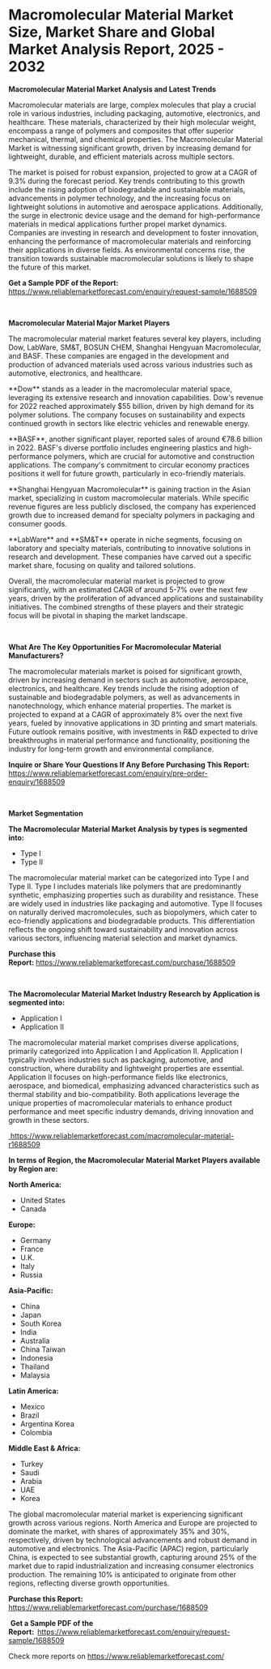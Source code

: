<p><h1>Macromolecular Material Market Size, Market Share and Global Market Analysis Report, 2025 - 2032</h1></p><p><strong>Macromolecular Material Market Analysis and Latest Trends</strong></p>
<p><p>Macromolecular materials are large, complex molecules that play a crucial role in various industries, including packaging, automotive, electronics, and healthcare. These materials, characterized by their high molecular weight, encompass a range of polymers and composites that offer superior mechanical, thermal, and chemical properties. The Macromolecular Material Market is witnessing significant growth, driven by increasing demand for lightweight, durable, and efficient materials across multiple sectors.</p><p>The market is poised for robust expansion, projected to grow at a CAGR of 9.3% during the forecast period. Key trends contributing to this growth include the rising adoption of biodegradable and sustainable materials, advancements in polymer technology, and the increasing focus on lightweight solutions in automotive and aerospace applications. Additionally, the surge in electronic device usage and the demand for high-performance materials in medical applications further propel market dynamics. Companies are investing in research and development to foster innovation, enhancing the performance of macromolecular materials and reinforcing their applications in diverse fields. As environmental concerns rise, the transition towards sustainable macromolecular solutions is likely to shape the future of this market.</p></p>
<p><strong>Get a Sample PDF of the Report:&nbsp;</strong> <a href="https://www.reliablemarketforecast.com/enquiry/request-sample/1688509?utm_campaign=2316&utm_medium=2&utm_source=Github&utm_content=ia&utm_term=26032025&utm_id=macromolecular-material">https://www.reliablemarketforecast.com/enquiry/request-sample/1688509</a></p>
<p>&nbsp;</p>
<p><strong>Macromolecular Material Major Market Players</strong></p>
<p><p>The macromolecular material market features several key players, including Dow, LabWare, SM&T, BOSUN CHEM, Shanghai Hengyuan Macromolecular, and BASF. These companies are engaged in the development and production of advanced materials used across various industries such as automotive, electronics, and healthcare.</p><p>**Dow** stands as a leader in the macromolecular material space, leveraging its extensive research and innovation capabilities. Dow's revenue for 2022 reached approximately $55 billion, driven by high demand for its polymer solutions. The company focuses on sustainability and expects continued growth in sectors like electric vehicles and renewable energy.</p><p>**BASF**, another significant player, reported sales of around €78.6 billion in 2022. BASF's diverse portfolio includes engineering plastics and high-performance polymers, which are crucial for automotive and construction applications. The company's commitment to circular economy practices positions it well for future growth, particularly in eco-friendly materials.</p><p>**Shanghai Hengyuan Macromolecular** is gaining traction in the Asian market, specializing in custom macromolecular materials. While specific revenue figures are less publicly disclosed, the company has experienced growth due to increased demand for specialty polymers in packaging and consumer goods.</p><p>**LabWare** and **SM&T** operate in niche segments, focusing on laboratory and specialty materials, contributing to innovative solutions in research and development. These companies have carved out a specific market share, focusing on quality and tailored solutions.</p><p>Overall, the macromolecular material market is projected to grow significantly, with an estimated CAGR of around 5-7% over the next few years, driven by the proliferation of advanced applications and sustainability initiatives. The combined strengths of these players and their strategic focus will be pivotal in shaping the market landscape.</p></p>
<p>&nbsp;</p>
<p><strong>What Are The Key Opportunities For Macromolecular Material Manufacturers?</strong></p>
<p><p>The macromolecular materials market is poised for significant growth, driven by increasing demand in sectors such as automotive, aerospace, electronics, and healthcare. Key trends include the rising adoption of sustainable and biodegradable polymers, as well as advancements in nanotechnology, which enhance material properties. The market is projected to expand at a CAGR of approximately 8% over the next five years, fueled by innovative applications in 3D printing and smart materials. Future outlook remains positive, with investments in R&D expected to drive breakthroughs in material performance and functionality, positioning the industry for long-term growth and environmental compliance.</p></p>
<p><strong>Inquire or Share Your Questions If Any Before Purchasing This Report:</strong> <a href="https://www.reliablemarketforecast.com/enquiry/pre-order-enquiry/1688509?utm_campaign=2316&utm_medium=2&utm_source=Github&utm_content=ia&utm_term=26032025&utm_id=macromolecular-material">https://www.reliablemarketforecast.com/enquiry/pre-order-enquiry/1688509</a></p>
<p>&nbsp;</p>
<p><strong>Market Segmentation</strong></p>
<p><strong>The Macromolecular Material Market Analysis by types is segmented into:</strong></p>
<p><ul><li>Type I</li><li>Type II</li></ul></p>
<p><p>The macromolecular material market can be categorized into Type I and Type II. Type I includes materials like polymers that are predominantly synthetic, emphasizing properties such as durability and resistance. These are widely used in industries like packaging and automotive. Type II focuses on naturally derived macromolecules, such as biopolymers, which cater to eco-friendly applications and biodegradable products. This differentiation reflects the ongoing shift toward sustainability and innovation across various sectors, influencing material selection and market dynamics.</p></p>
<p><strong>Purchase this Report:&nbsp;</strong><a href="https://www.reliablemarketforecast.com/purchase/1688509?utm_campaign=2316&utm_medium=2&utm_source=Github&utm_content=ia&utm_term=26032025&utm_id=macromolecular-material">https://www.reliablemarketforecast.com/purchase/1688509</a></p>
<p>&nbsp;</p>
<p><strong>The Macromolecular Material Market Industry Research by Application is segmented into:</strong></p>
<p><ul><li>Application I</li><li>Application II</li></ul></p>
<p><p>The macromolecular material market comprises diverse applications, primarily categorized into Application I and Application II. Application I typically involves industries such as packaging, automotive, and construction, where durability and lightweight properties are essential. Application II focuses on high-performance fields like electronics, aerospace, and biomedical, emphasizing advanced characteristics such as thermal stability and bio-compatibility. Both applications leverage the unique properties of macromolecular materials to enhance product performance and meet specific industry demands, driving innovation and growth in these sectors.</p></p>
<p><a href="https://www.reliablemarketforecast.com/macromolecular-material-r1688509?utm_campaign=2316&utm_medium=2&utm_source=Github&utm_content=ia&utm_term=26032025&utm_id=macromolecular-material">&nbsp;https://www.reliablemarketforecast.com/macromolecular-material-r1688509</a></p>
<p><strong>In terms of Region, the Macromolecular Material Market Players available by Region are:</strong></p>
<p>
    <p> <strong> North America: </strong>
        <ul>
            <li>United States</li>
            <li>Canada</li>
        </ul>
        </p> 
    <p> <strong> Europe: </strong>
        <ul>
            <li>Germany</li>
            <li>France</li>
            <li>U.K.</li>
            <li>Italy</li>
            <li>Russia</li>
        </ul>
        </p> 
    <p> <strong> Asia-Pacific: </strong>
        <ul>
            <li>China</li>
            <li>Japan</li>
            <li>South Korea</li>
            <li>India</li>
            <li>Australia</li>
            <li>China Taiwan</li>
            <li>Indonesia</li>
            <li>Thailand</li>
            <li>Malaysia</li>
        </ul>
        </p> 
    <p> <strong> Latin America: </strong>
        <ul>
            <li>Mexico</li>
            <li>Brazil</li>
            <li>Argentina Korea</li>
            <li>Colombia</li>
        </ul>
        </p> 
    <p> <strong> Middle East & Africa: </strong>
        <ul>
            <li>Turkey</li>
            <li>Saudi</li>
            <li>Arabia</li>
            <li>UAE</li>
            <li>Korea</li>
        </ul>
    </p>
    </p>
<p><p>The global macromolecular material market is experiencing significant growth across various regions. North America and Europe are projected to dominate the market, with shares of approximately 35% and 30%, respectively, driven by technological advancements and robust demand in automotive and electronics. The Asia-Pacific (APAC) region, particularly China, is expected to see substantial growth, capturing around 25% of the market due to rapid industrialization and increasing consumer electronics production. The remaining 10% is anticipated to originate from other regions, reflecting diverse growth opportunities.</p></p>
<p><strong>Purchase this Report: </strong><a href="https://www.reliablemarketforecast.com/purchase/1688509?utm_campaign=2316&utm_medium=2&utm_source=Github&utm_content=ia&utm_term=26032025&utm_id=macromolecular-material">https://www.reliablemarketforecast.com/purchase/1688509</a></p>
<p>&nbsp;<strong>Get a Sample PDF of the Report:&nbsp;&nbsp;</strong><a href="https://www.reliablemarketforecast.com/enquiry/request-sample/1688509?utm_campaign=2316&utm_medium=2&utm_source=Github&utm_content=ia&utm_term=26032025&utm_id=macromolecular-material">https://www.reliablemarketforecast.com/enquiry/request-sample/1688509</a></p>
<p><strong></strong></p>
<p>Check more reports on <a href="https://www.reliablemarketforecast.com/?utm_campaign=2316&utm_medium=2&utm_source=Github&utm_content=ia&utm_term=26032025&utm_id=macromolecular-material">https://www.reliablemarketforecast.com/</a></p>